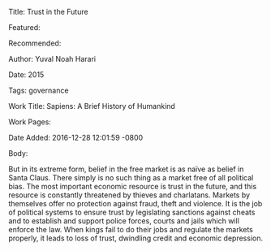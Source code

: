Title: Trust in the Future

Featured: 

Recommended: 

Author: Yuval Noah Harari

Date: 2015

Tags: governance

Work Title: Sapiens: A Brief History of Humankind

Work Pages:  

Date Added: 2016-12-28 12:01:59 -0800

Body:

But in its extreme form, belief in the free market is as naïve as belief in Santa Claus. There simply is no such thing as a market free of all political bias. The most important economic resource is trust in the future, and this resource is constantly threatened by thieves and charlatans. Markets by themselves offer no protection against fraud, theft and violence. It is the job of political systems to ensure trust by legislating sanctions against cheats and to establish and support police forces, courts and jails which will enforce the law. When kings fail to do their jobs and regulate the markets properly, it leads to loss of trust, dwindling credit and economic depression.


